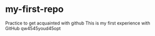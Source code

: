 # my-first-repo
Practice to get acquainted with github
This is my first experience with GitHub
qw4545youd45opt
